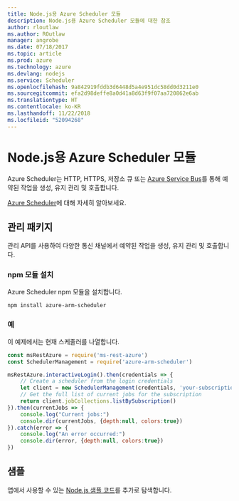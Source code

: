```yaml
---
title: Node.js용 Azure Scheduler 모듈
description: Node.js용 Azure Scheduler 모듈에 대한 참조
author: rloutlaw
ms.author: ROutlaw
manager: angrobe
ms.date: 07/18/2017
ms.topic: article
ms.prod: azure
ms.technology: azure
ms.devlang: nodejs
ms.service: Scheduler
ms.openlocfilehash: 9a842919fddb3d6448d5a4e951dc58dd0d3211e0
ms.sourcegitcommit: efa2d98deffe8a0d41a8d63f9f07aa720862e6ab
ms.translationtype: HT
ms.contentlocale: ko-KR
ms.lasthandoff: 11/22/2018
ms.locfileid: "52094268"
---
```

# <a name="azure-scheduler-modules-for-nodejs"></a>Node.js용 Azure Scheduler 모듈

Azure Scheduler는 HTTP, HTTPS, 저장소 큐 또는 [Azure Service Bus](/azure/service-bus-messaging/service-bus-messaging-overview)를 통해 예약된 작업을 생성, 유지 관리 및 호출합니다.

[Azure Scheduler](/azure/scheduler/scheduler-intro)에 대해 자세히 알아보세요.

## <a name="management-package"></a>관리 패키지

관리 API를 사용하여 다양한 통신 채널에서 예약된 작업을 생성, 유지 관리 및 호출합니다.

### <a name="install-the-npm-module"></a>npm 모듈 설치

Azure Scheduler npm 모듈을 설치합니다.

```bash
npm install azure-arm-scheduler
```

### <a name="example"></a>예

이 예제에서는 현재 스케줄러를 나열합니다.

```javascript
const msRestAzure = require('ms-rest-azure')
const SchedulerManagement = require('azure-arm-scheduler')

msRestAzure.interactiveLogin().then(credentials => {
    // Create a scheduler from the login credentials
    let client = new SchedulerManagement(credentials, 'your-subscription-id')
    // Get the full list of current jobs for the subscription
    return client.jobCollections.listBySubscription()
}).then(currentJobs => {
    console.log("Current jobs:")
    console.dir(currentJobs, {depth:null, colors:true})
}).catch(error => {
    console.log("An error occurred:")
    console.dir(error, {depth:null, colors:true})
})
```

## <a name="samples"></a>샘플

앱에서 사용할 수 있는 [Node.js 샘플 코드](https://azure.microsoft.com/resources/samples/?platform=nodejs)를 추가로 탐색합니다.
